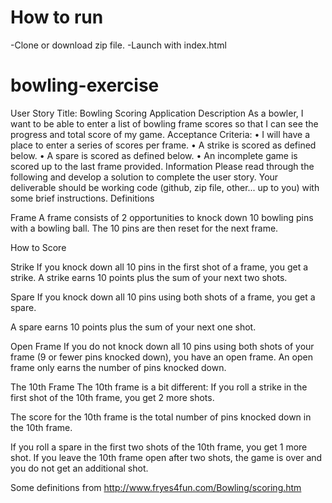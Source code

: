 # How to run
-Clone or download zip file. 
-Launch with index.html

# bowling-exercise
User Story
Title: Bowling Scoring Application
Description
As a bowler, I want to be able to enter a list of bowling frame scores so that I can see the progress and total score of my game.
Acceptance Criteria:
• I will have a place to enter a series of scores per frame.
• A strike is scored as defined below.
• A spare is scored as defined below.
• An incomplete game is scored up to the last frame provided.
Information
Please read through the following and develop a solution to complete the user story. Your deliverable should be working code (github, zip file, other... up to you) with some brief instructions.
Definitions
 
 
Frame
A frame consists of 2 opportunities to knock down 10 bowling pins with a bowling ball. The 10 pins are then reset for the next frame.
 
 
 
 
How to Score
 
 
Strike
If you knock down all 10 pins in the first shot of a frame, you get a strike.
A strike earns 10 points plus the sum of your next two shots.
 
Spare
If you knock down all 10 pins using both shots of a frame, you get a spare.
 
 
 
A spare earns 10 points plus the sum of your next one shot.
 
 
Open Frame
If you do not knock down all 10 pins using both shots of your frame (9 or fewer pins knocked down), you have an open frame.
An open frame only earns the number of pins knocked down.
 
The 10th Frame
The 10th frame is a bit different:
If you roll a strike in the first shot of the 10th frame, you get 2 more shots.
 
 
 
The score for the 10th frame is the total number of pins knocked down in the 10th frame.
 
 
  
If you roll a spare in the first two shots of the 10th frame, you get 1 more shot.
If you leave the 10th frame open after two shots, the game is over and you do not get an additional shot.
 
 
 
 
 Some definitions from http://www.fryes4fun.com/Bowling/scoring.htm
